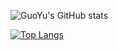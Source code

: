 <!--Github统计卡片-->
<!--[![GuoYu's GitHub stats](https://github-readme-stats.vercel.app/api?username=guoyu666)](https://github.com/anuraghazra/github-readme-stats)-->

<!--显示图标-->
![GuoYu's GitHub stats](https://github-readme-stats.vercel.app/api?username=guoyu666&show_icons=true)

<!--热门语言卡片-->
[![Top Langs](https://github-readme-stats.vercel.app/api/top-langs/?username=guoyu666&layout=compact)](https://github.com/guoyu666/github-readme-stats)
